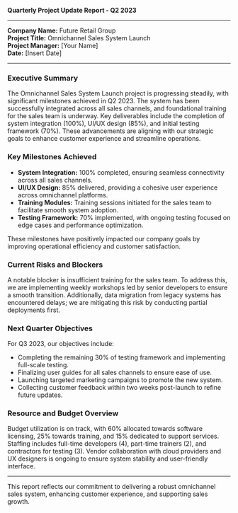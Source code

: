 

**Quarterly Project Update Report - Q2 2023**

---

**Company Name:** Future Retail Group  
**Project Title:** Omnichannel Sales System Launch  
**Project Manager:** [Your Name]  
**Date:** [Insert Date]

---

### Executive Summary

The Omnichannel Sales System Launch project is progressing steadily, with significant milestones achieved in Q2 2023. The system has been successfully integrated across all sales channels, and foundational training for the sales team is underway. Key deliverables include the completion of system integration (100%), UI/UX design (85%), and initial testing framework (70%). These advancements are aligning with our strategic goals to enhance customer experience and streamline operations.

### Key Milestones Achieved

- **System Integration:** 100% completed, ensuring seamless connectivity across all sales channels.
- **UI/UX Design:** 85% delivered, providing a cohesive user experience across omnichannel platforms.
- **Training Modules:** Training sessions initiated for the sales team to facilitate smooth system adoption.
- **Testing Framework:** 70% implemented, with ongoing testing focused on edge cases and performance optimization.

These milestones have positively impacted our company goals by improving operational efficiency and customer satisfaction.

### Current Risks and Blockers

A notable blocker is insufficient training for the sales team. To address this, we are implementing weekly workshops led by senior developers to ensure a smooth transition. Additionally, data migration from legacy systems has encountered delays; we are mitigating this risk by conducting partial deployments first.

### Next Quarter Objectives

For Q3 2023, our objectives include:

- Completing the remaining 30% of testing framework and implementing full-scale testing.
- Finalizing user guides for all sales channels to ensure ease of use.
- Launching targeted marketing campaigns to promote the new system.
- Collecting customer feedback within two weeks post-launch to refine future updates.

### Resource and Budget Overview

Budget utilization is on track, with 60% allocated towards software licensing, 25% towards training, and 15% dedicated to support services. Staffing includes full-time developers (4), part-time trainers (2), and contractors for testing (3). Vendor collaboration with cloud providers and UX designers is ongoing to ensure system stability and user-friendly interface.

---

This report reflects our commitment to delivering a robust omnichannel sales system, enhancing customer experience, and supporting sales growth.